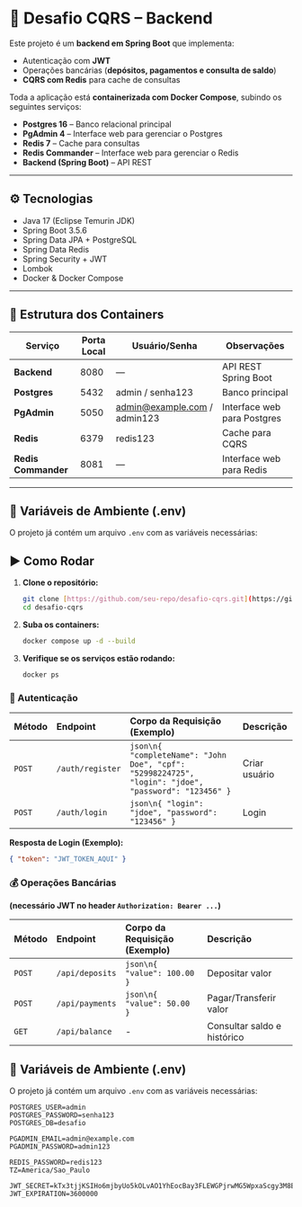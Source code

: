 # 📌 Desafio CQRS – Backend

Este projeto é um **backend em Spring Boot** que implementa:

- Autenticação com **JWT**
- Operações bancárias (**depósitos, pagamentos e consulta de saldo**)
- **CQRS com Redis** para cache de consultas

Toda a aplicação está **containerizada com Docker Compose**, subindo os seguintes serviços:

- **Postgres 16** – Banco relacional principal  
- **PgAdmin 4** – Interface web para gerenciar o Postgres  
- **Redis 7** – Cache para consultas  
- **Redis Commander** – Interface web para gerenciar o Redis  
- **Backend (Spring Boot)** – API REST  

---

## ⚙️ Tecnologias

- Java 17 (Eclipse Temurin JDK)  
- Spring Boot 3.5.6  
- Spring Data JPA + PostgreSQL  
- Spring Data Redis  
- Spring Security + JWT  
- Lombok  
- Docker & Docker Compose  

---

## 📂 Estrutura dos Containers

| Serviço             | Porta Local | Usuário/Senha               | Observações                   |
|---------------------|------------|------------------------------|--------------------------------|
| **Backend**         | 8080       | —                            | API REST Spring Boot           |
| **Postgres**        | 5432       | admin / senha123             | Banco principal                |
| **PgAdmin**         | 5050       | admin@example.com / admin123 | Interface web para Postgres    |
| **Redis**           | 6379       | redis123                     | Cache para CQRS                |
| **Redis Commander** | 8081       | —                            | Interface web para Redis       |

---

## 🔑 Variáveis de Ambiente (.env)

O projeto já contém um arquivo `.env` com as variáveis necessárias:

## ▶️ Como Rodar

1.  **Clone o repositório:**
    ```bash
    git clone [https://github.com/seu-repo/desafio-cqrs.git](https://github.com/seu-repo/desafio-cqrs.git)
    cd desafio-cqrs
    ```

2.  **Suba os containers:**
    ```bash
    docker compose up -d --build
    ```

3.  **Verifique se os serviços estão rodando:**
    ```bash
    docker ps
    ```
### 🔐 Autenticação

| Método | Endpoint | Corpo da Requisição (Exemplo) | Descrição |
| :--- | :--- | :--- | :--- |
| `POST` | `/auth/register` | ```json\n{ "completeName": "John Doe", "cpf": "52998224725", "login": "jdoe", "password": "123456" }``` | Criar usuário |
| `POST` | `/auth/login` | ```json\n{ "login": "jdoe", "password": "123456" }``` | Login |

**Resposta de Login (Exemplo):**
```json
{ "token": "JWT_TOKEN_AQUI" }
```
### 💰 Operações Bancárias

**(necessário JWT no header `Authorization: Bearer ...`)**

| Método | Endpoint | Corpo da Requisição (Exemplo) | Descrição |
| :--- | :--- | :--- | :--- |
| `POST` | `/api/deposits` | ```json\n{ "value": 100.00 }``` | Depositar valor |
| `POST` | `/api/payments` | ```json\n{ "value": 50.00 }``` | Pagar/Transferir valor |
| `GET` | `/api/balance` | - | Consultar saldo e histórico |

## 🔑 Variáveis de Ambiente (.env)

O projeto já contém um arquivo `.env` com as variáveis necessárias:

```env
POSTGRES_USER=admin
POSTGRES_PASSWORD=senha123
POSTGRES_DB=desafio

PGADMIN_EMAIL=admin@example.com
PGADMIN_PASSWORD=admin123

REDIS_PASSWORD=redis123
TZ=America/Sao_Paulo

JWT_SECRET=kTx3tjjKSIHo6mjbyUo5kOLvAO1YhEocBay3FLEWGPjrwMG5WpxaScgy3M8Ee8Ff0HuYDHV5euhWcBOpeZ7TC929wHbVMFwGv4bkEtTq4RFOLY1lDTs2HMaWOwKqDfeBA
JWT_EXPIRATION=3600000
